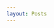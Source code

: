 ```yaml
---
layout: Posts
---
```


<!-- @layout-full-width -->
<script setup>
import { computed, ref, watchEffect } from 'vue'
import { useRoute } from 'vue-router'
import { usePostsData } from '../../src/composables/posts.data'

// 获取所有文章数据
const posts = usePostsData()
// 获取文章数量
const type = posts.length
</script>

<PostsType :posts="posts" title="文章列表" :type="type" />
